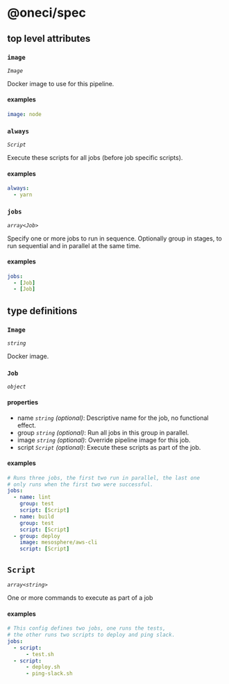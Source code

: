 # @oneci/spec

## top level attributes

### `image`

_`Image`_

Docker image to use for this pipeline.

#### examples

```yaml
image: node
```

### `always`

_`Script`_

Execute these scripts for all jobs (before job specific scripts).

#### examples

```yaml
always:
  - yarn
```

### `jobs`

_`array<Job>`_

Specify one or more jobs to run in sequence. Optionally group in stages, to run sequential and in parallel at the same time.

#### examples

```yaml
jobs:
  - [Job]
  - [Job]
```

## type definitions

### `Image`

_`string`_

Docker image.

### `Job`

_`object`_

#### properties

- name _`string` (optional)_: Descriptive name for the job, no functional effect.
- group _`string` (optional)_: Run all jobs in this group in parallel.
- image _`string` (optional)_: Override pipeline image for this job.
- script _`Script` (optional)_: Execute these scripts as part of the job.

#### examples

```yaml
# Runs three jobs, the first two run in parallel, the last one
# only runs when the first two were successful.
jobs:
  - name: lint
    group: test
    script: [Script]
  - name: build
    group: test
    script: [Script]
  - group: deploy
    image: mesosphere/aws-cli
    script: [Script]
```

## `Script`

_`array<string>`_

One or more commands to execute as part of a job

#### examples

```yaml
# This config defines two jobs, one runs the tests,
# the other runs two scripts to deploy and ping slack.
jobs:
  - script:
      - test.sh
  - script:
      - deploy.sh
      - ping-slack.sh
```
